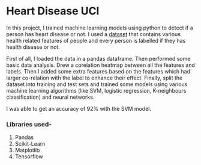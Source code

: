 # Heart Disease UCI
In this project, I trained machine learning models using python to detect if a person has heart disease or not.
I used a [dataset](https://github.com/navjeet-py/Heart-Disease-UCI/blob/main/heart.csv) that contains various health related features of people and every person is labelled if they has health disease or not.

First of all, I loaded the data in a pandas dataframe. Then performed some basic data analysis. Drew a corelation heatmap between all the features and labels.
Then I added some extra features based on the features which had larger co-relation with the label to enhance their effect. Finally, split the dataset into training and test sets and trained some models using various 
machine learning algorithms (like SVM, logistic regression, K-neighbours classification) and neural networks. 

I was able to get an accuracy of 92% with the SVM model.

### Libraries used-
1. Pandas
2. Scikit-Learn
3. Matplotlib
4. Tensorflow
